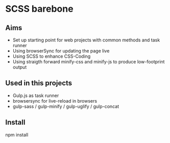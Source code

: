 # SCSS barebone

## Aims

- Set up starting point for web projects with common methods and task runner
- Using browserSync for updating the page live
- Using SCSS to enhance CSS-Coding
- Using straigth forward minify-css and minify-js to produce low-footprint output

## Used in this projects

- Gulp.js as task runner
- browsersync for live-reload in browsers
- gulp-sass / gulp-minify / gulp-uglify / gulp-concat

## Install

  npm install
